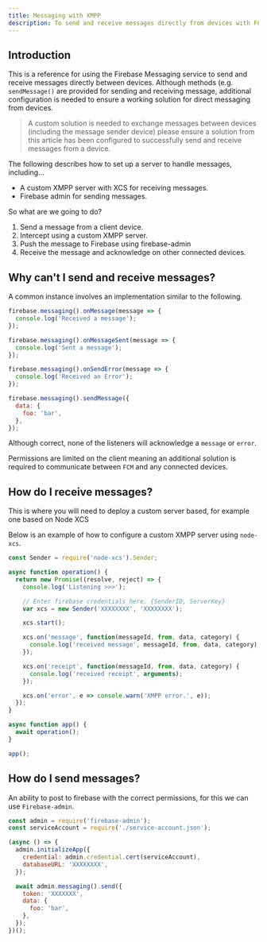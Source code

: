 ```yaml
---
title: Messaging with XMPP
description: To send and receive messages directly from devices with FCM requires you to create and deploy an XMPP server.
---
```


## Introduction

This is a reference for using the Firebase Messaging service to send and receive messages directly between devices. Although methods (e.g. `sendMessage()` are provided for sending and receiving message, additional configuration is needed to ensure a working solution for direct messaging from devices.

> A custom solution is needed to exchange messages between devices (including the message sender device)
> please ensure a solution from this article has been configured to successfully send and receive messages from a device.

The following describes how to set up a server to handle messages, including...

- A custom XMPP server with XCS for receiving messages.
- Firebase admin for sending messages.

So what are we going to do?

1. Send a message from a client device.
2. Intercept using a custom XMPP server.
3. Push the message to Firebase using firebase-admin
4. Receive the message and acknowledge on other connected devices.

## Why can't I send and receive messages?

A common instance involves an implementation similar to the following.

```js
firebase.messaging().onMessage(message => {
  console.log('Received a message');
});

firebase.messaging().onMessageSent(message => {
  console.log('Sent a message');
});

firebase.messaging().onSendError(message => {
  console.log('Received an Error');
});

firebase.messaging().sendMessage({
  data: {
    foo: 'bar',
  },
});
```

Although correct, none of the listeners will acknowledge a `message` or `error`.

Permissions are limited on the client meaning an additional solution is required to communicate between `FCM` and any connected devices.

## How do I receive messages?

This is where you will need to deploy a custom server based, for example one based on Node XCS

Below is an example of how to configure a custom XMPP server using `node-xcs`.

```js
const Sender = require('node-xcs').Sender;

async function operation() {
  return new Promise((resolve, reject) => {
    console.log('Listening >>>');

    // Enter firebase credentials here. {SenderID, ServerKey}
    var xcs = new Sender('XXXXXXXX', 'XXXXXXXX');

    xcs.start();

    xcs.on('message', function(messageId, from, data, category) {
      console.log('received message', messageId, from, data, category);
    });

    xcs.on('receipt', function(messageId, from, data, category) {
      console.log('received receipt', arguments);
    });

    xcs.on('error', e => console.warn('XMPP error.', e));
  });
}

async function app() {
  await operation();
}

app();
```

## How do I send messages?

An ability to post to firebase with the correct permissions, for this we can use `Firebase-admin`.

```js
const admin = require('firebase-admin');
const serviceAccount = require('./service-account.json');

(async () => {
  admin.initializeApp({
    credential: admin.credential.cert(serviceAccount),
    databaseURL: 'XXXXXXXX',
  });

  await admin.messaging().send({
    token: 'XXXXXXX',
    data: {
      foo: 'bar',
    },
  });
})();
```
